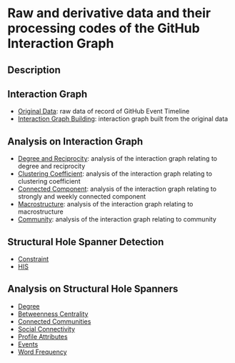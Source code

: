 # Raw and derivative data and their processing codes of the GitHub Interaction Graph

## Description

## Interaction Graph
- [Original Data](data/GHArchive): raw data of record of GitHub Event Timeline
- [Interaction Graph Building](data/Graph): interaction graph built from the original data

## Analysis on Interaction Graph
- [Degree and Reciprocity](data/Analysis/Degree&Reciprocity): analysis of the interaction graph relating to degree and reciprocity
- [Clustering Coefficient](data/Analysis/ClusteringCoefficient): analysis of the interaction graph relating to clustering coefficient
- [Connected Component](data/Analysis/ConnectedComponent): analysis of the interaction graph relating to strongly and weekly connected component
- [Macrostructure](data/Analysis/Macrostructure): analysis of the interaction graph relating to macrostructure
- [Community](data/Analysis/Community): analysis of the interaction graph relating to community

## Structural Hole Spanner Detection
- [Constraint](data/SHS)
- [HIS](data/SHS)

## Analysis on Structural Hole Spanners
- [Degree](data/Analysis/SHS/Degree)
- [Betweenness Centrality](data/Analysis/SHS/BetweennessCentrality)
- [Connected Communities](data/Analysis/SHS/ConnectedCommunities)
- [Social Connectivity](data/Analysis/SHS/SocialConnectivity)
- [Profile Attributes](data/Analysis/SHS/ProfileAttributes)
- [Events](data/Analysis/SHS/Events)
- [Word Frequency](data/Analysis/SHS/WordFrequency)
